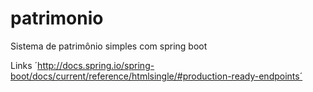 # patrimonio
Sistema de patrimônio simples com spring boot

Links
´http://docs.spring.io/spring-boot/docs/current/reference/htmlsingle/#production-ready-endpoints´
